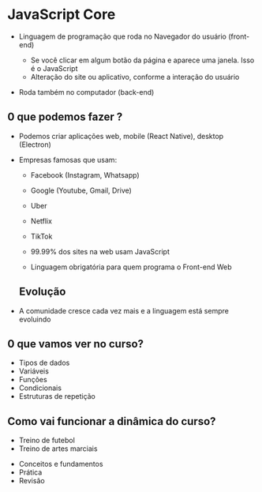 # JavaScript Core

  * Linguagem de programação que roda no Navegador do usuário (front-end)
    * Se você clicar em algum botão da página e aparece uma janela. Isso é o
    JavaScript
    * Alteração do site ou aplicativo, conforme a interação do usuário


* Roda também no computador (back-end)

## 0 que podemos fazer ?


* Podemos criar aplicações web, mobile (React Native), desktop (Electron)
* Empresas famosas que usam:
    * Facebook (Instagram, Whatsapp)
    * Google (Youtube, Gmail, Drive)
    * Uber
    * Netflix
    * TikTok

    * 99.99% dos sites na web usam JavaScript
    * Linguagem obrigatória para quem programa o Front-end Web

  ## Evolução

* A comunidade cresce cada vez mais e a linguagem está sempre evoluindo

## 0 que vamos ver no curso?

  - Tipos de dados
  - Variáveis
  - Funções
  - Condicionais
  - Estruturas de repetição

 ## Como vai funcionar a dinâmica do curso?

- Treino de futebol
- Treino de artes marciais

* Conceitos e fundamentos
* Prática
* Revisão